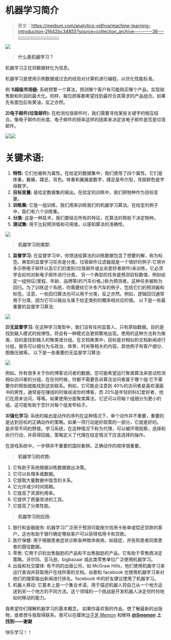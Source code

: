 # 机器学习简介

> 原文：<https://medium.com/analytics-vidhya/machine-learning-introduction-2f442bc34855?source=collection_archive---------36----------------------->

![](img/98e89d263b7f80b8c1057f7a66f4ad30.png)

> **什么是机器学习？**

机器学习正在将数据转化为信息。

机器学习是使用示例数据或过去的经验对计算机进行编程，以优化性能标准。

例
**1)超级市场链:**
系统预警一个算法，预测哪个客户有可能购买哪个产品，实现销售额和利润的最大化。同样，每位顾客都希望找到最符合其需求的产品组合。如果先有面包后有黄油，反之亦然。

**2)电子邮件(垃圾邮件):**
在检测垃圾邮件时，我们需要寻找某些关键字的相互结合。像电子邮件的长度、电子邮件的频率这样的因素来决定该电子邮件是否是垃圾邮件。

![](img/fd2b739fdca5d9bfe6febdbd49978cea.png)![](img/c3efa10cd5644f7384d32d68c11442de.png)

# **关键术语:**

1.  **特性:**
    它们也被称为属性。在给定的数据集中，我们使用了四个属性。它们是体重，翼展，蹼足，背色。体重和翼展是数字，蹼足是布尔型，背部颜色是字母数字。
2.  **目标变量:**
    是给定数据集的输出。在给定的训练中，我们把物种作为目标变量。
3.  **训练集:**
    它是一组训练，我们用来训练我们的机器学习算法。在给定的例子中，我们有六个训练集。
4.  **分类:**
    这是一种技术，我们要结合所有的特征，在算法的帮助下决定物种。
5.  **测试集:**
    用于比较预测值和可用值，以感知算法的准确性。

![](img/722bf7c47dc0970f37f2874be88539e6.png)

> **机器学习的类型:**

1.  **监督学习:**
    在监督学习中，你馈送给算法的训练数据包含了想要的解，称为标签。典型的监督学习任务是分类。垃圾邮件过滤器就是一个很好的例子:它用许多示例电子邮件以及它们的类别(垃圾邮件或业余爱好者邮件)来训练，它必须学会如何对新电子邮件进行分类。
    另一个典型的任务是预测目标数值，例如给定一组特征(里程、年龄、品牌等)的汽车价格。)称为预测者。这种任务被称为回归。为了训练这个系统，你需要给它许多汽车的例子，包括它们的预测器和标签。注意，一些回归算法也可以用于分类，反之亦然。例如，逻辑回归通常用于分类，因为它可以输出与属于给定类别的概率相对应的值。
    以下是一些最重要的监督学习算法:

![](img/a555548b4a55b2945ef94f61035c4c5c.png)

**2)无监督学习:**
在这种学习类型中，我们没有任何监督人，只有原始数据。目的是找到输入模式的规律性。将会有一种模式会更频繁地出现。使用的这种方法称为聚类，目的是找到输入的聚类或分组。在文档聚类中，目标是对相似的文档新闻进行分组，报告可以细分为与政治、体育、时尚等相关的内容。其他例子有客户细分、图像压缩等。
以下是一些重要的无监督学习算法:

![](img/7306c553d5635adbdf2f2ecc53b407c4.png)

例如，你有很多关于你的博客访问者的数据。您可能希望运行聚类算法来尝试检测相似访问者的分组。在任何时候，你都不需要告诉算法访问者属于哪个组:它不需要你的帮助就能找到这些联系。例如，它可能会注意到 40%的访问者是喜欢漫画书的男性，通常是在赚钱的时候阅读你的博客，而 20%是年轻的科幻爱好者，他们在周末访问，等等。如果使用分层聚类算法，它还可以将每个组细分为更小的组。这可能有助于您针对每个组发布帖子。

**3)强化学习:**
系统的输出是动作的序列在这种情况下，单个动作并不重要，重要的是达到目标的正确动作的策略。如果一项行动是好政策的一部分，它就是好的。
是非常不同的野兽。学习系统，在这种情况下称为代理，可以被环境观察，选择和执行行动，并获得回报。策略定义了代理在给定情况下应该选择的操作。

在游戏系统中，一步棋并不重要的国际象棋。正确动作的顺序很重要。

> **机器学习的优势:**

1.  它有助于系统根据训练数据做出决策。
2.  它可以处理多维数据。
3.  它提取大量数据中隐含的关系。
4.  它允许减少时间周期。
5.  它提高了资源利用率。
6.  它提供了质量改进的工具。
7.  它提高了分类性能。

> **机器学习的应用:**

1.  银行和金融服务:
    机器学习广泛用于预测可能拖欠信用卡账单或偿还贷款的客户。这也有助于银行确定哪些客户可以获得信用卡和贷款。
2.  医疗保健:
    用于根据患者症状诊断各种致命疾病，如癌症，并告知患者同类患者的既往数据。
3.  零售:
    它用于识别出售脂肪的产品和不出售脂肪的产品。它有助于零售商决定策略。沃尔玛、亚马逊、bigbazaar 或此类零售单位广泛使用机器学习。
4.  出版和社交媒体:
    有不同的出版公司，如 McGraw Hills，他们使用机器学习来运行查询并获取用户在线所需的文档。谷歌和 facebook 也使用机器学习来对他们的搜索输出新闻进行排名。facebook 中的好友建议使用了机器学习。
5.  机器人移动:
    它基本上是一个集合术语，用于描述机器人将自己从一个地方运送到另一个地方的不同方法。这个领域的一个挑战是开发机器人决定何时何地如何移动的能力。

我希望你们理解机器学习的基本概念。
如果你喜欢我的作品，想了解最新的出版物，或者想与我取得联系，我可以在媒体[沙子牙 Memon](/@machine.learning) 和推特 [**@Smemon**](https://twitter.com/Smemon79402105) **上找到——谢谢**

快乐学习！！